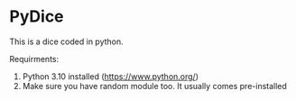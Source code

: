 # PyDice
This is a dice coded in python.

Requirments:

1) Python 3.10 installed (https://www.python.org/)
2) Make sure you have random module too. It usually comes pre-installed

